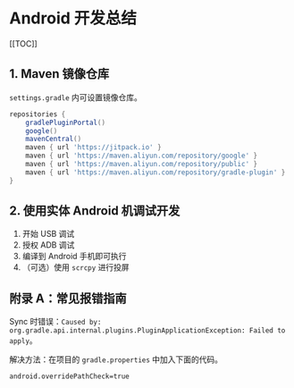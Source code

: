# Android 开发总结

[[TOC]]

## 1. Maven 镜像仓库

`settings.gradle` 内可设置镜像仓库。

```gradle
repositories {
    gradlePluginPortal()
    google()
    mavenCentral()
    maven { url 'https://jitpack.io' }
    maven { url 'https://maven.aliyun.com/repository/google' }
    maven { url 'https://maven.aliyun.com/repository/public' }
    maven { url 'https://maven.aliyun.com/repository/gradle-plugin' }
}
```

## 2. 使用实体 Android 机调试开发

1. 开始 USB 调试
2. 授权 ADB 调试
3. 编译到 Android 手机即可执行
4. （可选）使用 `scrcpy` 进行投屏

## 附录 A：常见报错指南

Sync 时错误：`Caused by: org.gradle.api.internal.plugins.PluginApplicationException: Failed to apply`。

解决方法：在项目的 `gradle.properties` 中加入下面的代码。

```properties
android.overridePathCheck=true
```

